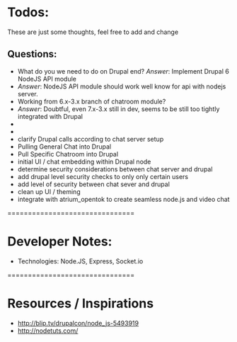 # Todos:
These are just some thoughts, feel free to add and change

## Questions:
* What do you we need to do on Drupal end? *Answer*: Implement Drupal 6 NodeJS API module 
* *Answer*: NodeJS API module should work well know for api with nodejs server.
* Working from 6.x-3.x branch of chatroom module?
* *Answer*: Doubtful, even 7.x-3.x still in dev, seems to be still too tightly integrated with Drupal
*
*
* clarify Drupal calls according to chat server setup
* Pulling General Chat into Drupal
* Pull Specific Chatroom into Drupal
* initial UI / chat embedding within Drupal node
* determine security considerations between chat server and drupal
* add drupal level security checks to only only certain users
* add level of security between chat sever and drupal 
* clean up UI / theming
* integrate with atrium_opentok to create seamless node.js and video chat 

===============================
# Developer Notes:
* Technologies: Node.JS, Express, Socket.io

===============================
# Resources / Inspirations
* http://blip.tv/drupalcon/node_js-5493919
* http://nodetuts.com/
